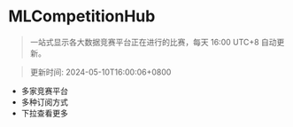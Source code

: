 # MLCompetitionHub

> 一站式显示各大数据竞赛平台正在进行的比赛，每天 16:00 UTC+8 自动更新。
  
> 更新时间: 2024-05-10T16:00:06+0800 

* 多家竞赛平台
* 多种订阅方式
* 下拉查看更多